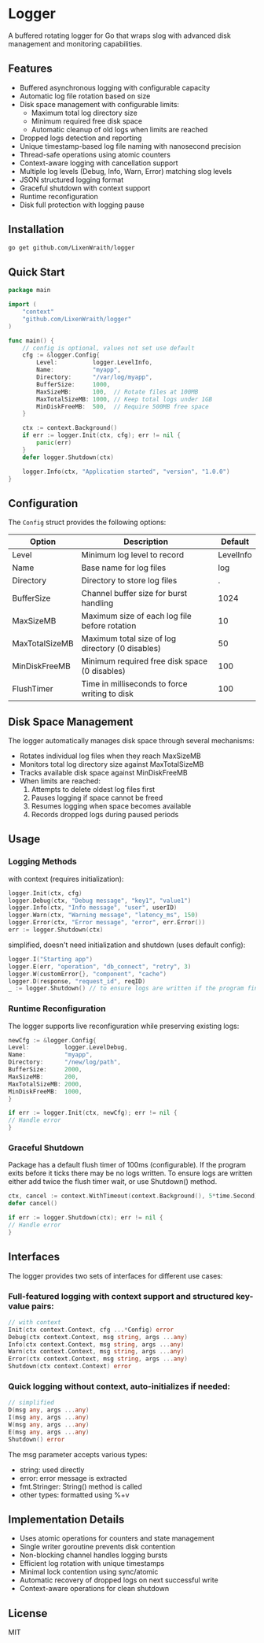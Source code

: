# Logger

A buffered rotating logger for Go that wraps slog with advanced disk management and monitoring capabilities.

## Features

- Buffered asynchronous logging with configurable capacity
- Automatic log file rotation based on size
- Disk space management with configurable limits:
    - Maximum total log directory size
    - Minimum required free disk space
    - Automatic cleanup of old logs when limits are reached
- Dropped logs detection and reporting
- Unique timestamp-based log file naming with nanosecond precision
- Thread-safe operations using atomic counters
- Context-aware logging with cancellation support
- Multiple log levels (Debug, Info, Warn, Error) matching slog levels
- JSON structured logging format
- Graceful shutdown with context support
- Runtime reconfiguration
- Disk full protection with logging pause

## Installation

```bash
go get github.com/LixenWraith/logger
```

## Quick Start

```go
package main

import (
	"context"
	"github.com/LixenWraith/logger"
)

func main() {
	// config is optional, values not set use default
	cfg := &logger.Config{
		Level:          logger.LevelInfo,
		Name:           "myapp",
		Directory:      "/var/log/myapp",
		BufferSize:     1000,
		MaxSizeMB:      100,  // Rotate files at 100MB
		MaxTotalSizeMB: 1000, // Keep total logs under 1GB
		MinDiskFreeMB:  500,  // Require 500MB free space
	}

	ctx := context.Background()
	if err := logger.Init(ctx, cfg); err != nil {
		panic(err)
	}
	defer logger.Shutdown(ctx)

	logger.Info(ctx, "Application started", "version", "1.0.0")
}
```

## Configuration

The `Config` struct provides the following options:

| Option         | Description                                      | Default   |
|----------------|--------------------------------------------------|-----------|
| Level          | Minimum log level to record                      | LevelInfo |
| Name           | Base name for log files                          | log       |
| Directory      | Directory to store log files                     | .         |
| BufferSize     | Channel buffer size for burst handling           | 1024      |
| MaxSizeMB      | Maximum size of each log file before rotation    | 10        |
| MaxTotalSizeMB | Maximum total size of log directory (0 disables) | 50        |
| MinDiskFreeMB  | Minimum required free disk space (0 disables)    | 100       |
| FlushTimer     | Time in milliseconds to force writing to disk    | 100       |

## Disk Space Management

The logger automatically manages disk space through several mechanisms:

- Rotates individual log files when they reach MaxSizeMB
- Monitors total log directory size against MaxTotalSizeMB
- Tracks available disk space against MinDiskFreeMB
- When limits are reached:
    1. Attempts to delete oldest log files first
    2. Pauses logging if space cannot be freed
    3. Resumes logging when space becomes available
    4. Records dropped logs during paused periods

## Usage

### Logging Methods

with context (requires initialization):

```go
logger.Init(ctx, cfg)
logger.Debug(ctx, "Debug message", "key1", "value1")
logger.Info(ctx, "Info message", "user", userID)
logger.Warn(ctx, "Warning message", "latency_ms", 150)
logger.Error(ctx, "Error message", "error", err.Error())
err := logger.Shutdown(ctx)
```

simplified, doesn't need initialization and shutdown (uses default config):

```go
logger.I("Starting app")
logger.E(err, "operation", "db_connect", "retry", 3)
logger.W(customError{}, "component", "cache")
logger.D(response, "request_id", reqID)
_ := logger.Shutdown() // to ensure logs are written if the program finishes faster than flush timer
```

### Runtime Reconfiguration

The logger supports live reconfiguration while preserving existing logs:

```go
newCfg := &logger.Config{
Level:          logger.LevelDebug,
Name:           "myapp",
Directory:      "/new/log/path",
BufferSize:     2000,
MaxSizeMB:      200,
MaxTotalSizeMB: 2000,
MinDiskFreeMB:  1000,
}

if err := logger.Init(ctx, newCfg); err != nil {
// Handle error
}
```

### Graceful Shutdown

Package has a default flush timer of 100ms (configurable). If the program exits before it ticks there may be no logs
written.
To ensure logs are written either add twice the flush timer wait, or use Shutdown() method.

```go
ctx, cancel := context.WithTimeout(context.Background(), 5*time.Second)
defer cancel()

if err := logger.Shutdown(ctx); err != nil {
// Handle error
}
```

## Interfaces

The logger provides two sets of interfaces for different use cases:

### Full-featured logging with context support and structured key-value pairs:

```go
// with context
Init(ctx context.Context, cfg ...*Config) error
Debug(ctx context.Context, msg string, args ...any)
Info(ctx context.Context, msg string, args ...any)
Warn(ctx context.Context, msg string, args ...any)
Error(ctx context.Context, msg string, args ...any)
Shutdown(ctx context.Context) error
```

### Quick logging without context, auto-initializes if needed:

```go
// simplified
D(msg any, args ...any)
I(msg any, args ...any)
W(msg any, args ...any)
E(msg any, args ...any)
Shutdown() error
```

The msg parameter accepts various types:

- string: used directly
- error: error message is extracted
- fmt.Stringer: String() method is called
- other types: formatted using %+v

## Implementation Details

- Uses atomic operations for counters and state management
- Single writer goroutine prevents disk contention
- Non-blocking channel handles logging bursts
- Efficient log rotation with unique timestamps
- Minimal lock contention using sync/atomic
- Automatic recovery of dropped logs on next successful write
- Context-aware operations for clean shutdown

## License

MIT

